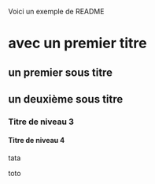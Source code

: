 Voici un exemple de README

# avec un premier titre

## un premier sous titre

## un deuxième sous titre

### Titre de niveau 3

#### Titre de niveau 4
tata

toto
